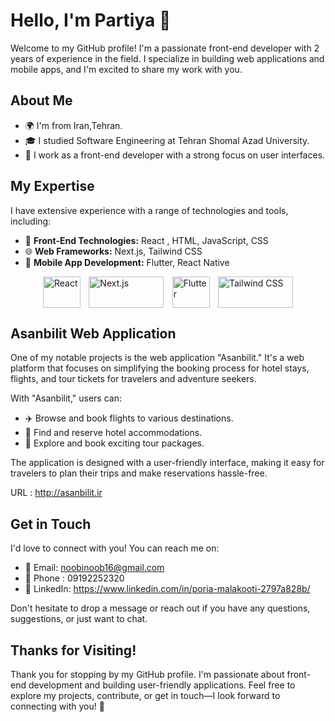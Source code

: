 # Hello, I'm Partiya 👋

Welcome to my GitHub profile! I'm a passionate front-end developer with 2 years of experience in the field. I specialize in building web applications and mobile apps, and I'm excited to share my work with you.

## About Me

- 🌍 I'm from Iran,Tehran.
- 🎓 I studied Software Engineering at Tehran Shomal Azad University.
- 💼 I work as a front-end developer with a strong focus on user interfaces.

## My Expertise

I have extensive experience with a range of technologies and tools, including:

- 🚀 **Front-End Technologies:** React , HTML, JavaScript, CSS
- 🌐 **Web Frameworks:** Next.js, Tailwind CSS
- 📱 **Mobile App Development:** Flutter, React Native

<div style="display: flex; justify-content: space-between; margin: 0 auto; max-width: 400px;">
    <img src="https://upload.wikimedia.org/wikipedia/commons/thumb/a/a7/React-icon.svg/512px-React-icon.svg.png?20220125121207" alt="React" width="60" height="50" />
    <img src="https://seeklogo.com/images/N/next-js-logo-7929BCD36F-seeklogo.com.png" alt="Next.js" width="120" height="50" />
    <img src="https://web-strapi.mrmilu.com/uploads/flutter_logo_470e9f7491.png" alt="Flutter" width="60" height="50" />
    <img src="https://getlogovector.com/wp-content/uploads/2021/01/tailwind-css-logo-vector.png" alt="Tailwind CSS" width="120" height="50" />
</div>

## Asanbilit Web Application

One of my notable projects is the web application "Asanbilit." It's a web platform that focuses on simplifying the booking process for hotel stays, flights, and tour tickets for travelers and adventure seekers. 

With "Asanbilit," users can:

- ✈️ Browse and book flights to various destinations.
- 🏨 Find and reserve hotel accommodations.
- 🌄 Explore and book exciting tour packages.

The application is designed with a user-friendly interface, making it easy for travelers to plan their trips and make reservations hassle-free.

URL : http://asanbilit.ir

## Get in Touch

I'd love to connect with you! You can reach me on:

- 📧 Email: noobinoob16@gmail.com
- 📱 Phone : 09192252320
- 💼 LinkedIn: https://www.linkedin.com/in/poria-malakooti-2797a828b/


Don't hesitate to drop a message or reach out if you have any questions, suggestions, or just want to chat.

## Thanks for Visiting!

Thank you for stopping by my GitHub profile. I'm passionate about front-end development and building user-friendly applications. Feel free to explore my projects, contribute, or get in touch—I look forward to connecting with you! 🚀
